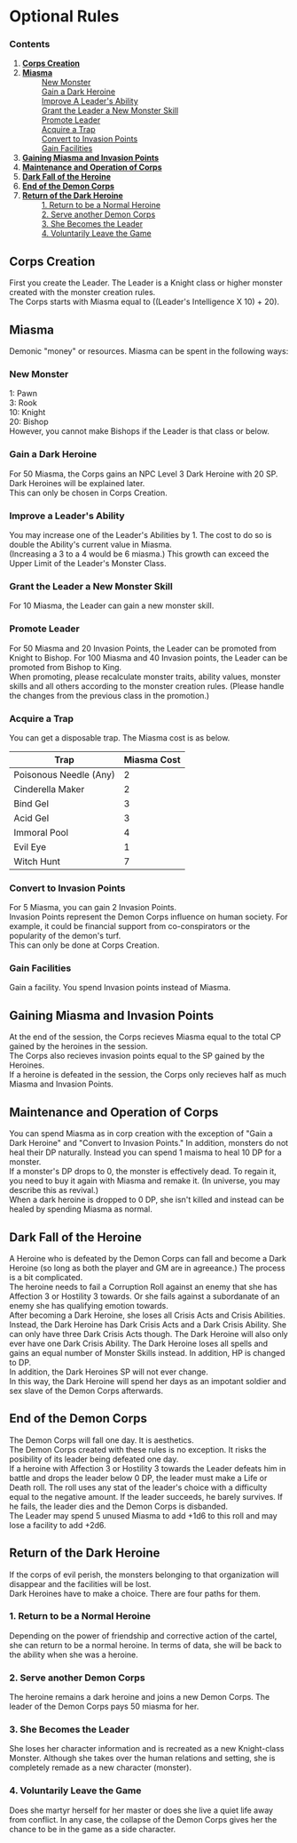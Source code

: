 # Optional Rules

### Contents
1. [**Corps Creation**](https://github.com/Atmo26/crisisheroine/blob/master/Optional%20Rules.md#corps-creation)
2. [**Miasma**](https://github.com/Atmo26/crisisheroine/blob/master/Optional%20Rules.md#miasma)
\
⠀⠀⠀ [New Monster](https://github.com/Atmo26/crisisheroine/blob/master/Optional%20Rules.md#new-monster)
\
⠀⠀⠀ [Gain a Dark Heroine](https://github.com/Atmo26/crisisheroine/blob/master/Optional%20Rules.md#gain-a-dark-heroine)
\
⠀⠀⠀ [Improve A Leader's Ability](https://github.com/Atmo26/crisisheroine/blob/master/Optional%20Rules.md#improve-a-leaders-ability)
\
⠀⠀⠀ [Grant the Leader a New Monster Skill](https://github.com/Atmo26/crisisheroine/blob/master/Optional%20Rules.md#grant-the-leader-a-new-monster-skill)
\
⠀⠀⠀ [Promote Leader](https://github.com/Atmo26/crisisheroine/blob/master/Optional%20Rules.md#promote-leader)
\
⠀⠀⠀ [Acquire a Trap](https://github.com/Atmo26/crisisheroine/blob/master/Optional%20Rules.md#acquire-a-trap)
\
⠀⠀⠀ [Convert to Invasion Points](https://github.com/Atmo26/crisisheroine/blob/master/Optional%20Rules.md#convert-to-invasion-points)
\
⠀⠀⠀ [Gain Facilities](https://github.com/Atmo26/crisisheroine/blob/master/Optional%20Rules.md#gain-facilities)
3. [**Gaining Miasma and Invasion Points**](https://github.com/Atmo26/crisisheroine/blob/master/Optional%20Rules.md#gaining-miasma-and-invasion-points)
4. [**Maintenance and Operation of Corps**](https://github.com/Atmo26/crisisheroine/blob/master/Optional%20Rules.md#maintenance-and-operation-of-corps)
5. [**Dark Fall of the Heroine**](https://github.com/Atmo26/crisisheroine/blob/master/Optional%20Rules.md#dark-fall-of-the-heroine)
6. [**End of the Demon Corps**](https://github.com/Atmo26/crisisheroine/blob/master/Optional%20Rules.md#end-of-the-demon-corps)
7. [**Return of the Dark Heroine**](https://github.com/Atmo26/crisisheroine/blob/master/Optional%20Rules.md#return-of-the-dark-heroine)
\
⠀⠀⠀ [1. Return to be a Normal Heroine](https://github.com/Atmo26/crisisheroine/blob/master/Optional%20Rules.md#1-return-to-be-a-normal-heroine)
\
⠀⠀⠀ [2. Serve another Demon Corps](https://github.com/Atmo26/crisisheroine/blob/master/Optional%20Rules.md#2-serve-another-demon-corps)
\
⠀⠀⠀ [3. She Becomes the Leader](https://github.com/Atmo26/crisisheroine/blob/master/Optional%20Rules.md#3-she-becomes-the-leader)
\
⠀⠀⠀ [4. Voluntarily Leave the Game](https://github.com/Atmo26/crisisheroine/blob/master/Optional%20Rules.md#4-voluntarily-leave-the-game)


## Corps Creation

First you create the Leader. The Leader is a Knight class or higher monster created with the monster creation rules.
\
The Corps starts with Miasma equal to ((Leader's Intelligence X 10) + 20).

## Miasma

Demonic "money" or resources. Miasma can be spent in the following ways:

### New Monster

1: Pawn
\
3: Rook
\
10: Knight
\
20: Bishop
\
However, you cannot make Bishops if the Leader is that class or below.

### Gain a Dark Heroine

For 50 Miasma, the Corps gains an NPC Level 3 Dark Heroine with 20 SP.
\
Dark Heroines will be explained later.
\
This can only be chosen in Corps Creation.

### Improve a Leader's Ability

You may increase one of the Leader's Abilities by 1. The cost to do so is double the Ability's current value in Miasma.
\
(Increasing a 3 to a 4 would be 6 miasma.) This growth can exceed the Upper Limit of the Leader's Monster Class.

### Grant the Leader a New Monster Skill

For 10 Miasma, the Leader can gain a new monster skill.

### Promote Leader

For 50 Miasma and 20 Invasion Points, the Leader can be promoted from Knight to Bishop. For 100 Miasma and 40 Invasion points, the Leader can be promoted from Bishop to King.
\
When promoting, please recalculate monster traits, ability values, monster skills and all others according to the monster creation rules. (Please handle the changes from the previous class in the promotion.)

### Acquire a Trap

You can get a disposable trap. The Miasma cost is as below.

| Trap | Miasma Cost |
| - | - |
| Poisonous Needle (Any) | 2 |
| Cinderella Maker | 2 |
| Bind Gel | 3 |
| Acid Gel | 3 |
| Immoral Pool | 4 |
| Evil Eye | 1 |
| Witch Hunt | 7 |


### Convert to Invasion Points

For 5 Miasma, you can gain 2 Invasion Points.
\
Invasion Points represent the Demon Corps influence on human society. For example, it could be financial support from co-conspirators or the popularity of the demon's turf.
\
This can only be done at Corps Creation.

### Gain Facilities

Gain a facility. You spend Invasion points instead of Miasma.

## Gaining Miasma and Invasion Points

At the end of the session, the Corps recieves Miasma equal to the total CP gained by the heroines in the session.
\
The Corps also recieves invasion points equal to the SP gained by the Heroines.
\
If a heroine is defeated in the session, the Corps only recieves half as much Miasma and Invasion Points.

## Maintenance and Operation of Corps

You can spend Miasma as in corp creation with the exception of "Gain a Dark Heroine" and "Convert to Invasion Points." In addition, monsters do not heal their DP naturally. Instead you can spend 1 maisma to heal 10 DP for a monster.
\
If a monster's DP drops to 0, the monster is effectively dead. To regain it, you need to buy it again with Miasma and remake it. (In universe, you may describe this as revival.)
\
When a dark heroine is dropped to 0 DP, she isn't killed and instead can be healed by spending Miasma as normal.

## Dark Fall of the Heroine

A Heroine who is defeated by the Demon Corps can fall and become a Dark Heroine (so long as both the player and GM are in agreeance.) The process is a bit complicated.
\
The heroine needs to fail a Corruption Roll against an enemy that she has Affection 3 or Hostility 3 towards. Or she fails against a subordanate of an enemy she has qualifying emotion towards.
\
After becoming a Dark Heroine, she loses all Crisis Acts and Crisis Abilities. Instead, the Dark Heroine has Dark Crisis Acts and a Dark Crisis Ability. She can only have three Dark Crisis Acts though. The Dark Heroine will also only ever have one Dark Crisis Ability. The Dark Heroine loses all spells and gains an equal number of Monster Skills instead. In addition, HP is changed to DP.
\
In addition, the Dark Heroines SP will not ever change.
\
In this way, the Dark Heroine will spend her days as an impotant soldier and sex slave of the Demon Corps afterwards.

## End of the Demon Corps

The Demon Corps will fall one day. It is aesthetics.
\
The Demon Corps created with these rules is no exception. It risks the posibility of its leader being defeated one day.
\
If a heroine with Affection 3 or Hostility 3 towards the Leader defeats him in battle and drops the leader below 0 DP, the leader must make a Life or Death roll. The roll uses any stat of the leader's choice with a difficulty equal to the negative amount. If the leader succeeds, he barely survives. If he fails, the leader dies and the Demon Corps is disbanded.
\
The Leader may spend 5 unused Miasma to add +1d6 to this roll and may lose a facility to add +2d6.

## Return of the Dark Heroine

If the corps of evil perish, the monsters belonging to that organization will disappear and the facilities will be lost.
\
Dark Heroines have to make a choice. There are four paths for them.

### 1. Return to be a Normal Heroine

Depending on the power of friendship and corrective action of the cartel, she can return to be a normal heroine. In terms of data, she will be back to the ability when she was a heroine.

### 2. Serve another Demon Corps

The heroine remains a dark heroine and joins a new Demon Corps. The leader of the Demon Corps pays 50 miasma for her.

### 3. She Becomes the Leader

She loses her character information and is recreated as a new Knight-class Monster. Although she takes over the human relations and setting, she is completely remade as a new character (monster).

### 4. Voluntarily Leave the Game

Does she martyr herself for her master or does she live a quiet life away from conflict. In any case, the collapse of the Demon Corps gives her the chance to be in the game as a side character.
